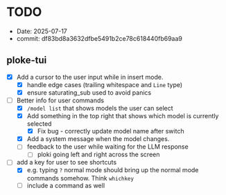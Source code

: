 # TODO

- Date: 2025-07-17
- commit: df83bd8a3632dfbe5491b2ce78c618440fb69aa9

## ploke-tui
- [x] Add a cursor to the user input while in insert mode.
  - [x] handle edge cases (trailing whitespace and `Line` type)
  - [x] ensure saturating_sub used to avoid panics
- [ ] Better info for user commands
  - [x] `/model list` that shows models the user can select
  - [x] Add something in the top right that shows which model is currently selected
    - [x] Fix bug - correctly update model name after switch
  - [x] Add a system message when the model changes.
  - [ ] feedback to the user while waiting for the LLM response
    - [ ] ploki going left and right across the screen
- [ ] add a key for user to see shortcuts
  - [x] e.g. typing `?` normal mode should bring up the normal mode commands somehow. Think `whichkey`
  - [ ] include a command as well
